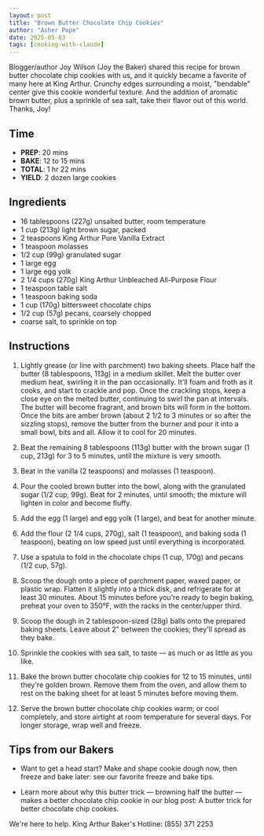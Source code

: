 ```yaml
---
layout: post
title: "Brown Butter Chocolate Chip Cookies"
author: "Asher Pope"
date: 2025-05-03
tags: [cooking-with-claude]
---
```


Blogger/author Joy Wilson (Joy the Baker) shared this recipe for brown butter chocolate chip cookies with us, and it quickly became a favorite of many here at King Arthur. Crunchy edges surrounding a moist, "bendable" center give this cookie wonderful texture. And the addition of aromatic brown butter, plus a sprinkle of sea salt, take their flavor out of this world. Thanks, Joy!

## Time
- **PREP**: 20 mins
- **BAKE**: 12 to 15 mins
- **TOTAL**: 1 hr 22 mins
- **YIELD**: 2 dozen large cookies

## Ingredients
- 16 tablespoons (227g) unsalted butter, room temperature
- 1 cup (213g) light brown sugar, packed
- 2 teaspoons King Arthur Pure Vanilla Extract
- 1 teaspoon molasses
- 1/2 cup (99g) granulated sugar
- 1 large egg
- 1 large egg yolk
- 2 1/4 cups (270g) King Arthur Unbleached All-Purpose Flour
- 1 teaspoon table salt
- 1 teaspoon baking soda
- 1 cup (170g) bittersweet chocolate chips
- 1/2 cup (57g) pecans, coarsely chopped
- coarse salt, to sprinkle on top

## Instructions

1. Lightly grease (or line with parchment) two baking sheets. Place half the butter (8 tablespoons, 113g) in a medium skillet. Melt the butter over medium heat, swirling it in the pan occasionally. It'll foam and froth as it cooks, and start to crackle and pop. Once the crackling stops, keep a close eye on the melted butter, continuing to swirl the pan at intervals. The butter will become fragrant, and brown bits will form in the bottom. Once the bits are amber brown (about 2 1/2 to 3 minutes or so after the sizzling stops), remove the butter from the burner and pour it into a small bowl, bits and all. Allow it to cool for 20 minutes.

2. Beat the remaining 8 tablespoons (113g) butter with the brown sugar (1 cup, 213g) for 3 to 5 minutes, until the mixture is very smooth.

3. Beat in the vanilla (2 teaspoons) and molasses (1 teaspoon).

4. Pour the cooled brown butter into the bowl, along with the granulated sugar (1/2 cup, 99g). Beat for 2 minutes, until smooth; the mixture will lighten in color and become fluffy.

5. Add the egg (1 large) and egg yolk (1 large), and beat for another minute.

6. Add the flour (2 1/4 cups, 270g), salt (1 teaspoon), and baking soda (1 teaspoon), beating on low speed just until everything is incorporated.

7. Use a spatula to fold in the chocolate chips (1 cup, 170g) and pecans (1/2 cup, 57g).

8. Scoop the dough onto a piece of parchment paper, waxed paper, or plastic wrap. Flatten it slightly into a thick disk, and refrigerate for at least 30 minutes. About 15 minutes before you're ready to begin baking, preheat your oven to 350°F, with the racks in the center/upper third.

9. Scoop the dough in 2 tablespoon-sized (28g) balls onto the prepared baking sheets. Leave about 2" between the cookies; they'll spread as they bake.

10. Sprinkle the cookies with sea salt, to taste — as much or as little as you like.

11. Bake the brown butter chocolate chip cookies for 12 to 15 minutes, until they're golden brown. Remove them from the oven, and allow them to rest on the baking sheet for at least 5 minutes before moving them.

12. Serve the brown butter chocolate chip cookies warm; or cool completely, and store airtight at room temperature for several days. For longer storage, wrap well and freeze.

## Tips from our Bakers

- Want to get a head start? Make and shape cookie dough now, then freeze and bake later: see our favorite freeze and bake tips.

- Learn more about why this butter trick — browning half the butter — makes a better chocolate chip cookie in our blog post: A butter trick for better chocolate chip cookies.

We're here to help. King Arthur Baker's Hotline: (855) 371 2253